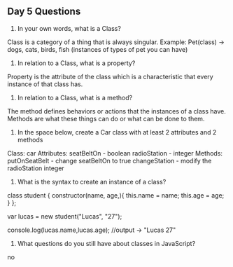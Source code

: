 ## Day 5 Questions

1. In your own words, what is a Class?

Class is a category of a thing that is always singular. Example: Pet(class) -> dogs, cats, birds, fish (instances of types of pet you can have)

1. In relation to a Class, what is a property?

Property is the attribute of the class which is a characteristic that every instance of that class has.

1. In relation to a Class, what is a method?

The method defines behaviors or actions that the instances of a class have. Methods are what these things can do or what can be done to them.

1. In the space below, create a Car class with at least 2 attributes and 2 methods

Class:
car
Attributes:
seatBeltOn - boolean
radioStation - integer
Methods:
putOnSeatBelt - change seatBeltOn to true
changeStation - modify the radioStation integer

1. What is the syntax to create an instance of a class?

class student {
  constructor(name, age,){
    this.name = name;
    this.age = age;
  }
};

var lucas = new student("Lucas", "27");

console.log(lucas.name,lucas.age);
//output -> "Lucas 27"

1. What questions do you still have about classes in JavaScript?

no

